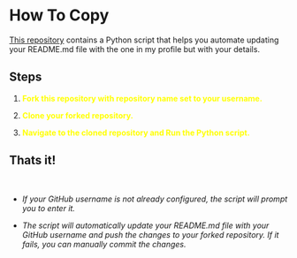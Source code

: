 # How To Copy



[This repository](https://github.com/chathura-de-silva/Chathura-De-Silva) contains a Python script that helps you automate updating your README.md file with the one in my profile but with your details.

## Steps
1. <span style="color: yellow;">**Fork this repository with repository name set to your username.**</span>

2. <span style="color: yellow;">**Clone your forked repository.**</span>

3. <span style="color: yellow;">**Navigate to the cloned repository and Run the Python script.**</span>


## Thats it!
<br>

*   _If your GitHub username is not already configured, the script will prompt you to enter it._

*    _The script will automatically update your README.md file with your GitHub username and push the changes to your forked repository. If it fails, you can manually commit the changes._


